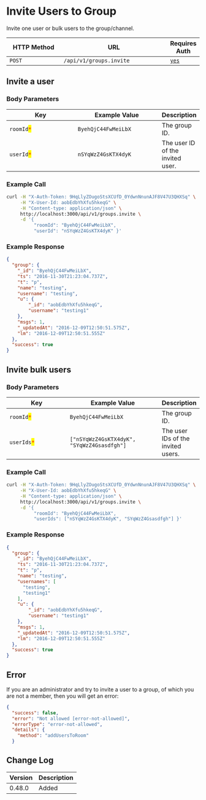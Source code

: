 # Invite Users to Group

Invite one user or bulk users to the group/channel.

<table><thead><tr><th width="163">HTTP Method</th><th width="313">URL</th><th>Requires Auth</th></tr></thead><tbody><tr><td><code>POST</code></td><td><code>/api/v1/groups.invite</code></td><td><a href="../../authentication-endpoints/"><code>yes</code></a></td></tr></tbody></table>

## Invite a user

### Body Parameters

<table><thead><tr><th width="194.33333333333331">Key</th><th width="223">Example Value</th><th>Description</th></tr></thead><tbody><tr><td><code>roomId</code><mark style="color:red;"><code>*</code></mark></td><td><code>ByehQjC44FwMeiLbX</code></td><td>The group ID.</td></tr><tr><td><code>userId</code><mark style="color:red;"><code>*</code></mark></td><td><code>nSYqWzZ4GsKTX4dyK</code></td><td>The user ID of the invited user.</td></tr></tbody></table>

### Example Call

```bash
curl -H "X-Auth-Token: 9HqLlyZOugoStsXCUfD_0YdwnNnunAJF8V47U3QHXSq" \
     -H "X-User-Id: aobEdbYhXfu5hkeqG" \
     -H "Content-type: application/json" \
     http://localhost:3000/api/v1/groups.invite \
     -d '{ 
          "roomId": "ByehQjC44FwMeiLbX", 
          "userId": "nSYqWzZ4GsKTX4dyK" }'
```

### Example Response

```json
{
  "group": {
    "_id": "ByehQjC44FwMeiLbX",
    "ts": "2016-11-30T21:23:04.737Z",
    "t": "p",
    "name": "testing",
    "username": "testing",
    "u": {
        "_id": "aobEdbYhXfu5hkeqG",
        "username": "testing1"
    },
    "msgs": 1,
    "_updatedAt": "2016-12-09T12:50:51.575Z",
    "lm": "2016-12-09T12:50:51.555Z"
  },
  "success": true
}
```

## Invite bulk users

### Body Parameters

<table><thead><tr><th width="189.33333333333331">Key</th><th width="257">Example Value</th><th>Description</th></tr></thead><tbody><tr><td><code>roomId</code><mark style="color:red;"><code>*</code></mark></td><td><code>ByehQjC44FwMeiLbX</code></td><td>The group ID.</td></tr><tr><td><code>userIds</code><mark style="color:red;"><code>*</code></mark></td><td><code>["nSYqWzZ4GsKTX4dyK", "SYqWzZ4Gsasdfgh"]</code></td><td>The user IDs of the invited users.</td></tr></tbody></table>

### Example Call

```bash
curl -H "X-Auth-Token: 9HqLlyZOugoStsXCUfD_0YdwnNnunAJF8V47U3QHXSq" \
     -H "X-User-Id: aobEdbYhXfu5hkeqG" \
     -H "Content-type: application/json" \
     http://localhost:3000/api/v1/groups.invite \
     -d '{ 
          "roomId": "ByehQjC44FwMeiLbX", 
          "userIds": ["nSYqWzZ4GsKTX4dyK", "SYqWzZ4Gsasdfgh"] }'
```

### Example Response

```json
{
  "group": {
    "_id": "ByehQjC44FwMeiLbX",
    "ts": "2016-11-30T21:23:04.737Z",
    "t": "p",
    "name": "testing",
    "usernames": [
      "testing",
      "testing1"
    ],
    "u": {
        "_id": "aobEdbYhXfu5hkeqG",
        "username": "testing1"
    },
    "msgs": 1,
    "_updatedAt": "2016-12-09T12:50:51.575Z",
    "lm": "2016-12-09T12:50:51.555Z"
  },
  "success": true
}
```

## Error

If you are an administrator and try to invite a user to a group, of which you are not a member, then you will get an error:

```json
{
  "success": false,
  "error": "Not allowed [error-not-allowed]",
  "errorType": "error-not-allowed",
  "details": {
    "method": "addUsersToRoom"
  }
```

## Change Log

| Version | Description |
| ------- | ----------- |
| 0.48.0  | Added       |
